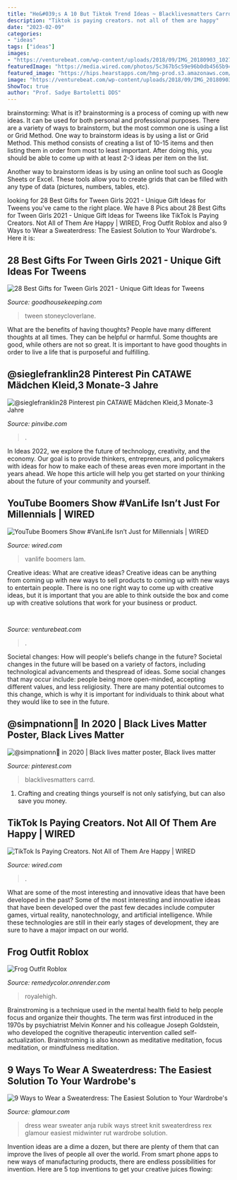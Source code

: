 ```yaml
---
title: "He&#039;s A 10 But Tiktok Trend Ideas ~ Blacklivesmatters Carrd"
description: "Tiktok is paying creators. not all of them are happy"
date: "2023-02-09"
categories:
- "ideas"
tags: ["ideas"]
images:
- "https://venturebeat.com/wp-content/uploads/2018/09/IMG_20180903_102707-1.jpg?w=757"
featuredImage: "https://media.wired.com/photos/5c367b5c59e96b0db4565b94/191:100/w_1280,c_limit/vanseniors_2D0A6398.jpg?mbid=social_retweet"
featured_image: "https://hips.hearstapps.com/hmg-prod.s3.amazonaws.com/images/gh-082120-gifts-for-tween-girls-1598034291.png?crop=0.503xw:1.00xh;0,0&amp;resize=640:*"
image: "https://venturebeat.com/wp-content/uploads/2018/09/IMG_20180903_102707-1.jpg?w=757"
ShowToc: true
author: "Prof. Sadye Bartoletti DDS"
---
```



brainstorming: What is it?
brainstorming is a process of coming up with new ideas. It can be used for both personal and professional purposes. There are a variety of ways to brainstorm, but the most common one is using a list or Grid Method.
One way to brainstorm ideas is by using a list or Grid Method. This method consists of creating a list of 10-15 items and then listing them in order from most to least important. After doing this, you should be able to come up with at least 2-3 ideas per item on the list.

Another way to brainstorm ideas is by using an online tool such as Google Sheets or Excel. These tools allow you to create grids that can be filled with any type of data (pictures, numbers, tables, etc).

	

		
looking for 28 Best Gifts for Tween Girls 2021 - Unique Gift Ideas for Tweens you've came to the right place. We have 8 Pics about 28 Best Gifts for Tween Girls 2021 - Unique Gift Ideas for Tweens like TikTok Is Paying Creators. Not All of Them Are Happy | WIRED, Frog Outfit Roblox and also 9 Ways to Wear a Sweaterdress: The Easiest Solution to Your Wardrobe&#039;s. Here it is:
		
    
## 28 Best Gifts For Tween Girls 2021 - Unique Gift Ideas For Tweens

<img loading=lazy src="https://hips.hearstapps.com/hmg-prod.s3.amazonaws.com/images/gh-082120-gifts-for-tween-girls-1598034291.png?crop=0.503xw:1.00xh;0,0&amp;resize=640:*" onerror="this.onerror=null;this.src='https://tse2.mm.bing.net/th?id=OIP.ftMMg1J9m7Q0hjc41DQ7AAHaHX&amp;pid=15.1';" alt="28 Best Gifts for Tween Girls 2021 - Unique Gift Ideas for Tweens">

_Source: goodhousekeeping.com_

>tween stoneycloverlane. 

	

What are the benefits of having thoughts?
People have many different thoughts at all times. They can be helpful or harmful. Some thoughts are good, while others are not so great. It is important to have good thoughts in order to live a life that is purposeful and fulfilling.

    
## @sieglefranklin28 Pinterest Pin CATAWE Mädchen Kleid,3 Monate-3 Jahre

<img loading=lazy src="https://i.pinimg.com/474x/a0/7e/a0/a07ea0110df7bb7ae6677492aaf5ee39.jpg" onerror="this.onerror=null;this.src='https://tse2.mm.bing.net/th?id=OIP.9fVKiSdWcQzZ_L9HRatnugAAAA&amp;pid=15.1';" alt="@sieglefranklin28 Pinterest pin CATAWE Mädchen Kleid,3 Monate-3 Jahre">

_Source: pinvibe.com_

>. 

	

In Ideas 2022, we explore the future of technology, creativity, and the economy. Our goal is to provide thinkers, entrepreneurs, and policymakers with ideas for how to make each of these areas even more important in the years ahead. We hope this article will help you get started on your thinking about the future of your community and yourself.

    
## YouTube Boomers Show #VanLife Isn’t Just For Millennials | WIRED

<img loading=lazy src="https://media.wired.com/photos/5c367b5c59e96b0db4565b94/191:100/w_1280,c_limit/vanseniors_2D0A6398.jpg?mbid=social_retweet" onerror="this.onerror=null;this.src='https://tse2.mm.bing.net/th?id=OIP.2pYVr9mAhfj4C4q6FwJCegHaD4&amp;pid=15.1';" alt="YouTube Boomers Show #VanLife Isn’t Just for Millennials | WIRED">

_Source: wired.com_

>vanlife boomers lam. 

	

Creative ideas: What are creative ideas?
Creative ideas can be anything from coming up with new ways to sell products to coming up with new ways to entertain people. There is no one right way to come up with creative ideas, but it is important that you are able to think outside the box and come up with creative solutions that work for your business or product.

    
## 

<img loading=lazy src="https://venturebeat.com/wp-content/uploads/2018/09/IMG_20180903_102707-1.jpg?w=757" onerror="this.onerror=null;this.src='https://tse3.mm.bing.net/th?id=OIP.Dnhhdm2edEw4m6F1HTB_ZgHaF3&amp;pid=15.1';" alt="">

_Source: venturebeat.com_

>. 

	

Societal changes: How will people's beliefs change in the future?
Societal changes in the future will be based on a variety of factors, including technological advancements and thespread of ideas. Some social changes that may occur include: people being more open-minded, accepting different values, and less religiosity. There are many potential outcomes to this change, which is why it is important for individuals to think about what they would like to see in the future.

    
## @simpnationn🧼 In 2020 | Black Lives Matter Poster, Black Lives Matter

<img loading=lazy src="https://i.pinimg.com/originals/c7/89/0a/c7890a309b2f94d10a15c6d2d56a07c0.jpg" onerror="this.onerror=null;this.src='https://tse1.mm.bing.net/th?id=OIP.ApH9zEZ9rVst5ydh4ZmIUQHaKX&amp;pid=15.1';" alt="@simpnationn🧼 in 2020 | Black lives matter poster, Black lives matter">

_Source: pinterest.com_

>blacklivesmatters carrd. 

	

1. Crafting and creating things yourself is not only satisfying, but can also save you money.

    
## TikTok Is Paying Creators. Not All Of Them Are Happy | WIRED

<img loading=lazy src="https://media.wired.com/photos/5f529047b6e85fb3c6989e95/191:100/w_1280,c_limit/business_tiktok_15277819.jpg?mbid=social_retweet" onerror="this.onerror=null;this.src='https://tse1.mm.bing.net/th?id=OIP.6sF9wUBpkxyFpG61bQCnEwHaD4&amp;pid=15.1';" alt="TikTok Is Paying Creators. Not All of Them Are Happy | WIRED">

_Source: wired.com_

>. 

	

What are some of the most interesting and innovative ideas that have been developed in the past?
Some of the most interesting and innovative ideas that have been developed over the past few decades include computer games, virtual reality, nanotechnology, and artificial intelligence. While these technologies are still in their early stages of development, they are sure to have a major impact on our world.

    
## Frog Outfit Roblox

<img loading=lazy src="https://preview.redd.it/zkpmr99tpr461.png?width=577&amp;format=png&amp;auto=webp&amp;s=e2de81ca19660f10eb8a061974cb2123b2cce87e" onerror="this.onerror=null;this.src='https://tse4.mm.bing.net/th?id=OIP.05S5jDd1FQUB10xTQedZ2AHaHP&amp;pid=15.1';" alt="Frog Outfit Roblox">

_Source: remedycolor.onrender.com_

>royalehigh. 

	

Brainstroming is a technique used in the mental health field to help people focus and organize their thoughts. The term was first introduced in the 1970s by psychiatrist Melvin Konner and his colleague Joseph Goldstein, who developed the cognitive therapeutic intervention called self-actualization. Brainstroming is also known as meditative meditation, focus meditation, or mindfulness meditation.

    
## 9 Ways To Wear A Sweaterdress: The Easiest Solution To Your Wardrobe&#039;s

<img loading=lazy src="https://media.glamour.com/photos/56e1f5b862b398fa64cbda5d/master/w_1024%2Cc_limit/fashion-2016-02-sweater-dress-street-style-anja-rubik-rex-main.jpg" onerror="this.onerror=null;this.src='https://tse4.mm.bing.net/th?id=OIP.CUfx5v5nEPR5TU_PC5s5YAHaLH&amp;pid=15.1';" alt="9 Ways to Wear a Sweaterdress: The Easiest Solution to Your Wardrobe&#039;s">

_Source: glamour.com_

>dress wear sweater anja rubik ways street knit sweaterdress rex glamour easiest midwinter rut wardrobe solution. 

	

Invention ideas are a dime a dozen, but there are plenty of them that can improve the lives of people all over the world. From smart phone apps to new ways of manufacturing products, there are endless possibilities for invention. Here are 5 top inventions to get your creative juices flowing: 

